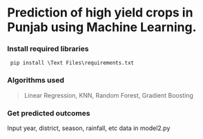 # Prediction of high yield crops in Punjab using Machine Learning.

### Install required libraries
``` pip install \Text Files\requirements.txt```

### Algorithms used
> Linear Regression,
> KNN,
> Random Forest,
> Gradient Boosting

### Get predicted outcomes
Input year, district, season, rainfall, etc data in model2.py
